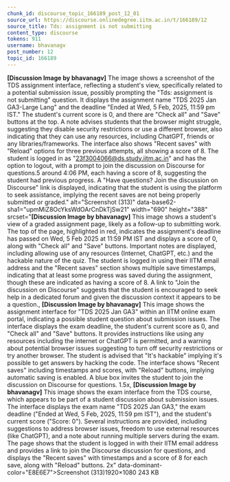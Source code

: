 ```yaml
---
chunk_id: discourse_topic_166189_post_12_01
source_url: https://discourse.onlinedegree.iitm.ac.in/t/166189/12
source_title: Tds: assignment is not submitting
content_type: discourse
tokens: 911
username: bhavanagv
post_number: 12
topic_id: 166189
---
```


**[Discussion Image by bhavanagv]** The image shows a screenshot of the TDS assignment interface, reflecting a student's view, specifically related to a potential submission issue, possibly prompting the "Tds: assignment is not submitting" question. It displays the assignment name "TDS 2025 Jan GA3-Large Lang" and the deadline "Ended at Wed, 5 Feb, 2025, 11:59 pm IST." The student's current score is 0, and there are "Check all" and "Save" buttons at the top. A note advises students that the browser might struggle, suggesting they disable security restrictions or use a different browser, also indicating that they can use any resources, including ChatGPT, friends or any libraries/frameworks. The interface also shows "Recent saves" with "Reload" options for three previous attempts, all showing a score of 8. The student is logged in as "23f3004066@ds.study.iitm.ac.in" and has the option to logout, with a prompt to join the discussion on Discourse for questions.5 around 4:06 PM, each having a score of 8, suggesting the student had previous progress. A "Have questions? Join the discussion on Discourse" link is displayed, indicating that the student is using the platform to seek assistance, implying the recent saves are not being properly submitted or graded." alt="Screenshot (313)" data-base62-sha1="upmMiZ8OcYksWdOArCnDkTjSw21" width="690" height="388" srcset="**[Discussion Image by bhavanagv]** This image shows a student's view of a graded assignment page, likely as a follow-up to submitting work. The top of the page, highlighted in red, indicates the assignment's deadline has passed on Wed, 5 Feb 2025 at 11:59 PM IST and displays a score of 0, along with "Check all" and "Save" buttons. Important notes are displayed, including allowing use of any resources (Internet, ChatGPT, etc.) and the hackable nature of the quiz. The student is logged in using their IITM email address and the "Recent saves" section shows multiple save timestamps, indicating that at least some progress was saved during the assignment, though these are indicated as having a score of 8. A link to "Join the discussion on Discourse" suggests that the student is encouraged to seek help in a dedicated forum and given the discussion context it appears to be a question., **[Discussion Image by bhavanagv]** This image shows the assignment interface for "TDS 2025 Jan GA3" within an IITM online exam portal, indicating a possible student question about submission issues. The interface displays the exam deadline, the student's current score as 0, and "Check all" and "Save" buttons. It provides instructions like using any resources including the internet or ChatGPT is permitted, and a warning about potential browser issues suggesting to turn off security restrictions or try another browser. The student is advised that "It's hackable" implying it's possible to get answers by hacking the code. The interface shows "Recent saves" including timestamps and scores, with "Reload" buttons, implying automatic saving is enabled. A blue box invites the student to join the discussion on Discourse for questions. 1.5x, **[Discussion Image by bhavanagv]** This image shows the exam interface from the TDS course, which appears to be part of a student discussion about submission issues. The interface displays the exam name "TDS 2025 Jan GA3," the exam deadline ("Ended at Wed, 5 Feb, 2025, 11:59 pm IST"), and the student's current score ("Score: 0"). Several instructions are provided, including suggestions to address browser issues, freedom to use external resources (like ChatGPT), and a note about running multiple servers during the exam. The page shows that the student is logged in with their IITM email address and provides a link to join the Discourse discussion for questions, and displays the "Recent saves" with timestamps and a score of 8 for each save, along with "Reload" buttons. 2x" data-dominant-color="E8E6E7">Screenshot (313)1920×1080 243 KB
